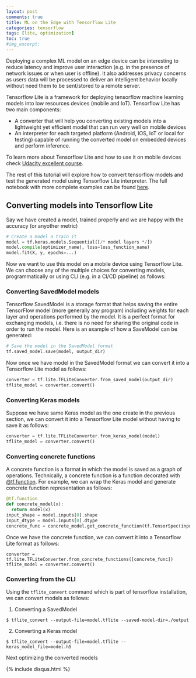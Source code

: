 ```yaml
---
layout: post
comments: true
title: ML on the Edge with Tensorflow Lite
categories: tensorflow
tags: [lite, optimization]
toc: true
#img_excerpt: 
---
```


Deploying a complex ML model on an edge device can be interesting to reduce latency and improve user interaction (e.g. in the presence of network issues or when user is offline). It also addresses privacy concerns as users data will be processed to deliver an intelligent behavior locally without need them to be sent/stored to a remote server.

Tensorflow Lite is a framework for deploying tensorflow machine learning models into low resources devices (mobile and IoT). Tensorflow Lite has two main components:
* A converter that will help you converting existing models into a lightweight yet efficient model that can run very well on mobile devices
* An interpreter for each targeted platform (Android, IOS, IoT or local for testing) capable of running the converted model on embedded devices and perform inference.

To learn more about Tensorflow Lite and how to use it on mobile devices check [Udacity excellent course](https://www.udacity.com/course/intro-to-tensorflow-lite--ud190).

The rest of this tutorial will explore how to convert tensorflow models and test the generated model using Tensorflow Lite interpreter. The full notebook with more complete examples can be found [here](https://github.com/dzlab/deepprojects/blob/master/tensorflow/Tensorflow_Lite_conversion_examples.ipynb).

## Converting models into Tensorflow Lite
Say we have created a model, trained properly and we are happy with the accuracy (or anyother metric)
```python
# Create a model a train it
model = tf.keras.models.Sequential([/* model layers */])
model.compile(optimizer_name), loss=loss_function_name)
model.fit(X, y, epochs=...)
```
Now we want to use this model on a mobile device using Tensorflow Lite. We can choose any of the multiple choices for converting models, programmatically or using CLI (e.g. in a CI/CD pipeline) as follows:

### Converting SavedModel models
Tensorflow SavedModel is a storage format that helps saving the entire TensorFlow model (more generally any program) including weights for each layer and operations performed by the model. It is a perfect format for exchanging models, i.e. there is no need for sharing the original code in order to run the model.
Here is an example of how a SaveModel can be generated:

```python
# Save the model in the SavedModel format
tf.saved_model.save(model, output_dir)
```

Now once we have model in the SavedModel format we can convert it into a Tensorflow Lite model as follows:
```python
converter = tf.lite.TFLiteConverter.from_saved_model(output_dir)
tflite_model = converter.convert()
```

### Converting Keras models
Suppose we have same Keras model as the one create in the previous section, we can convert it into a Tensorflow Lite model without having to save it as follows:
```python
converter = tf.lite.TFLiteConverter.from_keras_model(model)
tflite_model = converter.convert()
```

### Converting concrete functions
A concrete function is a format in which the model is saved as a graph of operations. Technically, a concrete function is a function decorated with [@tf.function](https://www.tensorflow.org/api_docs/python/tf/function). For example, we can wrap the Keras model and generate concrete function representation as follows:
```python
@tf.function
def concrete_model(x):
  return model(x)
input_shape = model.inputs[0].shape
input_dtype = model.inputs[0].dtype
concrete_func = concrete_model.get_concrete_function(tf.TensorSpec(input_shape, input_dtype))
```

Once we have the concrete function, we can convert it into a Tensorflow Lite format as follows:
```
converter = tf.lite.TFLiteConverter.from_concrete_functions([concrete_func])
tflite_model = converter.convert()
```

### Converting from the CLI
Using the `tflite_convert` command which is part of tensorflow installation, we can convert models as follows:

1. Converting a SavedModel
```
$ tflite_convert --output-file=model.tflite --saved-model-dir=./output
```
2. Converting a Keras model
```
$ tflite_convert --output-file=model.tflite --keras_model_file=model.h5
```

Next optimizing the converted models

{% include disqus.html %}
